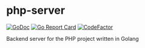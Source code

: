 # php-server
[![GoDoc](https://godoc.org/github.com/omrishtam/php-server?status.svg)](https://godoc.org/github.com/omrishtam/php-server)
[![Go Report Card](https://goreportcard.com/badge/github.com/omrishtam/php-server)](https://goreportcard.com/report/github.com/omrishtam/php-server)
[![CodeFactor](https://www.codefactor.io/repository/github/omrishtam/php-server/badge)](https://www.codefactor.io/repository/github/omrishtam/php-server)

Backend server for the PHP project written in Golang
